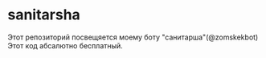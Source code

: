 # sanitarsha
Этот репозиторий посвещяется моему боту "санитарша"(@zomskekbot)
Этот код абсалютно бесплатный. 
